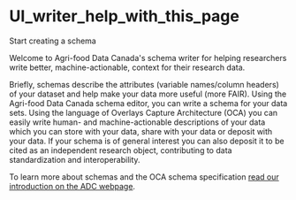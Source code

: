# UI_writer_help_with_this_page

Start creating a schema

Welcome to Agri-food Data Canada's schema writer for helping researchers write better, machine-actionable, context for their research data.

Briefly, schemas describe the attributes (variable names/column headers) of your dataset and help make your data more useful (more FAIR). Using the Agri-food Data Canada schema editor, you can write a schema for your data sets. Using the language of Overlays Capture Architecture (OCA) you can easily write human- and machine-actionable descriptions of your data which you can store with your data, share with your data or deposit with your data. If your schema is of general interest you can also deposit it to be cited as an independent research object, contributing to data standardization and interoperability.

To learn more about schemas and the OCA schema specification [read our introduction on the ADC webpage](https://agrifooddatacanada.ca/semantic-engine/).
